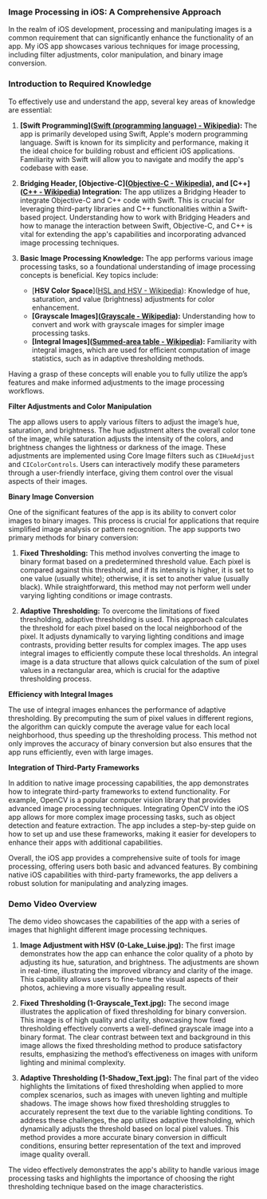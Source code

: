 ### Image Processing in iOS: A Comprehensive Approach

In the realm of iOS development, processing and manipulating images is a common requirement that can significantly enhance the functionality of an app. My iOS app showcases various techniques for image processing, including filter adjustments, color manipulation, and binary image conversion.



### Introduction to Required Knowledge

To effectively use and understand the app, several key areas of knowledge are essential:

1. **[Swift Programming]([Swift (programming language) - Wikipedia](https://en.wikipedia.org/wiki/Swift_(programming_language))):** The app is primarily developed using Swift, Apple's modern programming language. Swift is known for its simplicity and performance, making it the ideal choice for building robust and efficient iOS applications. Familiarity with Swift will allow you to navigate and modify the app's codebase with ease.

2. **Bridging Header, [Objective-C]([Objective-C - Wikipedia](https://en.wikipedia.org/wiki/Objective-C)), and [C++]([C++ - Wikipedia](https://en.wikipedia.org/wiki/C%2B%2B)) Integration:** The app utilizes a Bridging Header to integrate Objective-C and C++ code with Swift. This is crucial for leveraging third-party libraries and C++ functionalities within a Swift-based project. Understanding how to work with Bridging Headers and how to manage the interaction between Swift, Objective-C, and C++ is vital for extending the app's capabilities and incorporating advanced image processing techniques.

3. **Basic Image Processing Knowledge:** The app performs various image processing tasks, so a foundational understanding of image processing concepts is beneficial. Key topics include:
   
   - [**HSV Color Space**]([HSL and HSV - Wikipedia](https://en.wikipedia.org/wiki/HSL_and_HSV)): Knowledge of hue, saturation, and value (brightness) adjustments for color enhancement.
   - **[Grayscale Images]([Grayscale - Wikipedia](https://en.wikipedia.org/wiki/Grayscale)):** Understanding how to convert and work with grayscale images for simpler image processing tasks.
   - **[Integral Images]([Summed-area table - Wikipedia](https://en.wikipedia.org/wiki/Summed-area_table)):** Familiarity with integral images, which are used for efficient computation of image statistics, such as in adaptive thresholding methods.

Having a grasp of these concepts will enable you to fully utilize the app’s features and make informed adjustments to the image processing workflows.



**Filter Adjustments and Color Manipulation**

The app allows users to apply various filters to adjust the image’s hue, saturation, and brightness. The hue adjustment alters the overall color tone of the image, while saturation adjusts the intensity of the colors, and brightness changes the lightness or darkness of the image. These adjustments are implemented using Core Image filters such as `CIHueAdjust` and `CIColorControls`. Users can interactively modify these parameters through a user-friendly interface, giving them control over the visual aspects of their images.

**Binary Image Conversion**

One of the significant features of the app is its ability to convert color images to binary images. This process is crucial for applications that require simplified image analysis or pattern recognition. The app supports two primary methods for binary conversion:

1. **Fixed Thresholding:** This method involves converting the image to binary format based on a predetermined threshold value. Each pixel is compared against this threshold, and if its intensity is higher, it is set to one value (usually white); otherwise, it is set to another value (usually black). While straightforward, this method may not perform well under varying lighting conditions or image contrasts.

2. **Adaptive Thresholding:** To overcome the limitations of fixed thresholding, adaptive thresholding is used. This approach calculates the threshold for each pixel based on the local neighborhood of the pixel. It adjusts dynamically to varying lighting conditions and image contrasts, providing better results for complex images. The app uses integral images to efficiently compute these local thresholds. An integral image is a data structure that allows quick calculation of the sum of pixel values in a rectangular area, which is crucial for the adaptive thresholding process.

**Efficiency with Integral Images**

The use of integral images enhances the performance of adaptive thresholding. By precomputing the sum of pixel values in different regions, the algorithm can quickly compute the average value for each local neighborhood, thus speeding up the thresholding process. This method not only improves the accuracy of binary conversion but also ensures that the app runs efficiently, even with large images.

**Integration of Third-Party Frameworks**

In addition to native image processing capabilities, the app demonstrates how to integrate third-party frameworks to extend functionality. For example, OpenCV is a popular computer vision library that provides advanced image processing techniques. Integrating OpenCV into the iOS app allows for more complex image processing tasks, such as object detection and feature extraction. The app includes a step-by-step guide on how to set up and use these frameworks, making it easier for developers to enhance their apps with additional capabilities.

Overall, the iOS app provides a comprehensive suite of tools for image processing, offering users both basic and advanced features. By combining native iOS capabilities with third-party frameworks, the app delivers a robust solution for manipulating and analyzing images.



### Demo Video Overview

The demo video showcases the capabilities of the app with a series of images that highlight different image processing techniques.

1. **Image Adjustment with HSV (0-Lake_Luise.jpg):** The first image demonstrates how the app can enhance the color quality of a photo by adjusting its hue, saturation, and brightness. The adjustments are shown in real-time, illustrating the improved vibrancy and clarity of the image. This capability allows users to fine-tune the visual aspects of their photos, achieving a more visually appealing result.

2. **Fixed Thresholding (1-Grayscale_Text.jpg):** The second image illustrates the application of fixed thresholding for binary conversion. This image is of high quality and clarity, showcasing how fixed thresholding effectively converts a well-defined grayscale image into a binary format. The clear contrast between text and background in this image allows the fixed thresholding method to produce satisfactory results, emphasizing the method’s effectiveness on images with uniform lighting and minimal complexity.

3. **Adaptive Thresholding (1-Shadow_Text.jpg):** The final part of the video highlights the limitations of fixed thresholding when applied to more complex scenarios, such as images with uneven lighting and multiple shadows. The image shows how fixed thresholding struggles to accurately represent the text due to the variable lighting conditions. To address these challenges, the app utilizes adaptive thresholding, which dynamically adjusts the threshold based on local pixel values. This method provides a more accurate binary conversion in difficult conditions, ensuring better representation of the text and improved image quality overall.

The video effectively demonstrates the app's ability to handle various image processing tasks and highlights the importance of choosing the right thresholding technique based on the image characteristics.
